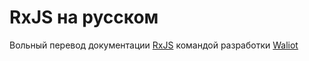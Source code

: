 # RxJS на русском

Вольный перевод документации [RxJS](https://rxjs.dev) командой разработки [Waliot](https://waliot.com/)
